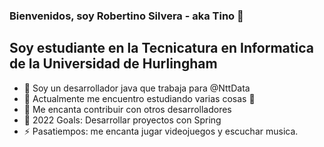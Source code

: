 ### Bienvenidos, soy Robertino Silvera - aka Tino 👋

## Soy estudiante en la Tecnicatura en Informatica de la Universidad de Hurlingham

- 🔭 Soy un desarrollador java que trabaja para @NttData
- 🌱 Actualmente me encuentro estudiando varias cosas 🤣
- 👯 Me encanta contribuir con otros desarrolladores
- 🥅 2022 Goals: Desarrollar proyectos con Spring
- ⚡ Pasatiempos: me encanta jugar videojuegos y escuchar musica.


